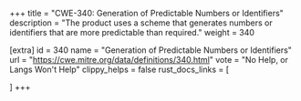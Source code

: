 +++
title = "CWE-340: Generation of Predictable Numbers or Identifiers"
description	= "The product uses a scheme that generates numbers or identifiers that are more predictable than required."
weight = 340

[extra]
id = 340
name = "Generation of Predictable Numbers or Identifiers"
url = "https://cwe.mitre.org/data/definitions/340.html"
vote = "No Help, or Langs Won't Help"
clippy_helps = false
rust_docs_links = [
	
]
+++

